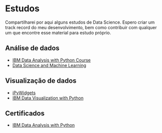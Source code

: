 # Estudos

Compartilharei por aqui alguns estudos de Data Science. Espero criar um track record do meu desenvolvimento, bem como contribuir com qualquer um que encontre esse material para estudo próprio.

## Análise de dados

- [IBM Data Analysis with Python Course](https://github.com/gabrielrflopes/estudos/blob/main/IBM_Data_Analysis_with_Python.ipynb)
- [Data Science and Machine Learning](https://github.com/gabrielrflopes/estudos/blob/main/Python_DS_ML.ipynb)

## Visualização de dados

- [iPyWidgets](https://github.com/gabrielrflopes/estudos/blob/main/iPyWidgets_Criando_intera%C3%A7%C3%B5es_com_os_plots.ipynb)
- [IBM Data Visualization with Python]()

## Certificados

- [IBM Data Analysis with Python](https://www.credly.com/badges/4ff462e1-6834-4a6b-856e-03e7b0047c7d/linked_in_profile)
